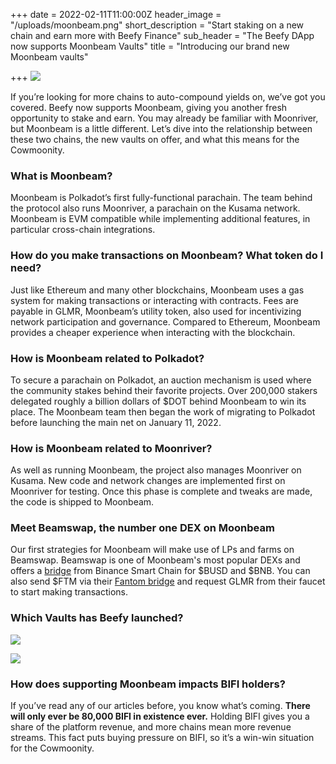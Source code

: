 +++
date = 2022-02-11T11:00:00Z
header_image = "/uploads/moonbeam.png"
short_description = "Start staking on a new chain and earn more with Beefy Finance"
sub_header = "The Beefy DApp now supports Moonbeam Vaults"
title = "Introducing our brand new Moonbeam vaults"

+++
![](/uploads/moonbeam.png)

If you’re looking for more chains to auto-compound yields on, we’ve got you covered. Beefy now supports Moonbeam, giving you another fresh opportunity to stake and earn. You may already be familiar with Moonriver, but Moonbeam is a little different. Let’s dive into the relationship between these two chains, the new vaults on offer, and what this means for the Cowmoonity. 

### What is Moonbeam?

Moonbeam is Polkadot’s first fully-functional parachain. The team behind the protocol also runs Moonriver, a parachain on the Kusama network. Moonbeam is EVM compatible while implementing additional features, in particular cross-chain integrations.

### How do you make transactions on Moonbeam? What token do I need?

Just like Ethereum and many other blockchains, Moonbeam uses a gas system for making transactions or interacting with contracts. Fees are payable in GLMR, Moonbeam’s utility token, also used for incentivizing network participation and governance. Compared to Ethereum, Moonbeam provides a cheaper experience when interacting with the blockchain.

### How is Moonbeam related to Polkadot?

To secure a parachain on Polkadot, an auction mechanism is used where the community stakes behind their favorite projects. Over 200,000 stakers delegated roughly a billion dollars of $DOT behind Moonbeam to win its place. The Moonbeam team then began the work of migrating to Polkadot before launching the main net on January 11, 2022.

### How is Moonbeam related to Moonriver?

As well as running Moonbeam, the project also manages Moonriver on Kusama. New code and network changes are implemented first on Moonriver for testing. Once this phase is complete and tweaks are made, the code is shipped to Moonbeam.

### Meet Beamswap, the number one DEX on Moonbeam

Our first strategies for Moonbeam will make use of LPs and farms on Beamswap. Beamswap is one of Moonbeam's most popular DEXs and offers a [bridge](https://app.beamswap.io/bridge) from Binance Smart Chain for $BUSD and $BNB. You can also send $FTM via their [Fantom bridge](https://app.beamswap.io/ftm) and request GLMR from their faucet to start making transactions.

### Which Vaults has Beefy launched?

![](/uploads/moonbeam_2.png)

![](/uploads/moonbeam-1.png)

### How does supporting Moonbeam impacts BIFI holders?

If you’ve read any of our articles before, you know what’s coming. **There will only ever be 80,000 BIFI in existence ever.** Holding BIFI gives you a share of the platform revenue, and more chains mean more revenue streams. This fact puts buying pressure on BIFI, so it’s a win-win situation for the Cowmoonity.